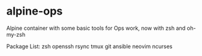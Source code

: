# alpine-ops
Alpine container with some basic tools for Ops work, now with zsh and oh-my-zsh

Package List:
zsh openssh rsync tmux git ansible neovim ncurses
